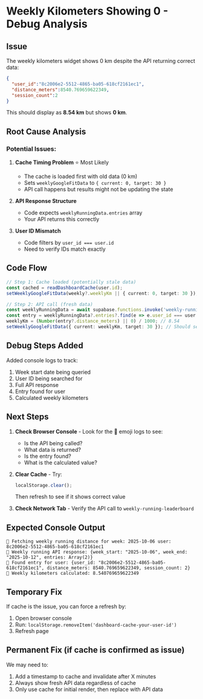 # Weekly Kilometers Showing 0 - Debug Analysis

## Issue
The weekly kilometers widget shows 0 km despite the API returning correct data:
```json
{
  "user_id":"8c2006e2-5512-4865-ba05-618cf2161ec1",
  "distance_meters":8540.769659622349,
  "session_count":2
}
```

This should display as **8.54 km** but shows **0 km**.

## Root Cause Analysis

### Potential Issues:

1. **Cache Timing Problem** ⭐ Most Likely
   - The cache is loaded first with old data (0 km)
   - Sets `weeklyGoogleFitData` to `{ current: 0, target: 30 }`
   - API call happens but results might not be updating the state
   
2. **API Response Structure**
   - Code expects `weeklyRunningData.entries` array
   - Your API returns this correctly
   
3. **User ID Mismatch**
   - Code filters by `user_id === user.id`
   - Need to verify IDs match exactly

## Code Flow

```typescript
// Step 1: Cache loaded (potentially stale data)
const cached = readDashboardCache(user.id);
setWeeklyGoogleFitData(weekly?.weeklyKm || { current: 0, target: 30 }); // Sets to 0

// Step 2: API call (fresh data)
const weeklyRunningData = await supabase.functions.invoke('weekly-running-leaderboard');
const entry = weeklyRunningData?.entries?.find(e => e.user_id === user.id);
weeklyKm = (Number(entry?.distance_meters) || 0) / 1000; // 8.54
setWeeklyGoogleFitData({ current: weeklyKm, target: 30 }); // Should set to 8.54
```

## Debug Steps Added

Added console logs to track:
1. Week start date being queried
2. User ID being searched for
3. Full API response
4. Entry found for user
5. Calculated weekly kilometers

## Next Steps

1. **Check Browser Console** - Look for the 🏃 emoji logs to see:
   - Is the API being called?
   - What data is returned?
   - Is the entry found?
   - What is the calculated value?

2. **Clear Cache** - Try:
   ```javascript
   localStorage.clear();
   ```
   Then refresh to see if it shows correct value

3. **Check Network Tab** - Verify the API call to `weekly-running-leaderboard`

## Expected Console Output

```
🏃 Fetching weekly running distance for week: 2025-10-06 user: 8c2006e2-5512-4865-ba05-618cf2161ec1
🏃 Weekly running API response: {week_start: "2025-10-06", week_end: "2025-10-12", entries: Array(2)}
🏃 Found entry for user: {user_id: "8c2006e2-5512-4865-ba05-618cf2161ec1", distance_meters: 8540.769659622349, session_count: 2}
🏃 Weekly kilometers calculated: 8.540769659622349
```

## Temporary Fix

If cache is the issue, you can force a refresh by:
1. Open browser console
2. Run: `localStorage.removeItem('dashboard-cache-your-user-id')`
3. Refresh page

## Permanent Fix (if cache is confirmed as issue)

We may need to:
1. Add a timestamp to cache and invalidate after X minutes
2. Always show fresh API data regardless of cache
3. Only use cache for initial render, then replace with API data
